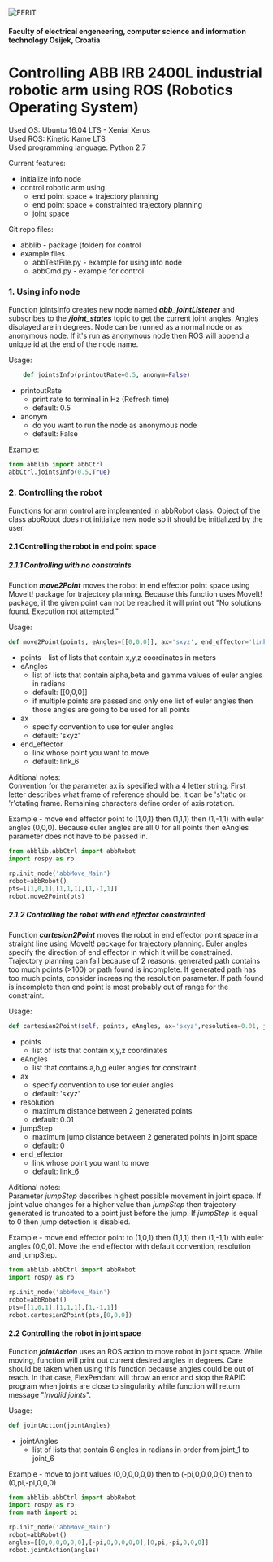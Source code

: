 ![FERIT](https://scontent-vie1-1.xx.fbcdn.net/v/t1.0-9/14440943_1059991924119855_2847408427133631888_n.png?oh=9d5052834fdd9d0078d71e8a37ddbacf&oe=5AB4D5B8)

#### Faculty of electrical engeneering, computer science and information technology Osijek, Croatia 
# Controlling ABB IRB 2400L industrial robotic arm using ROS (Robotics Operating System)  

Used OS: Ubuntu 16.04 LTS - Xenial Xerus  
Used ROS: Kinetic Kame LTS  
Used programming language: Python 2.7  

Current features:
* initialize info node  
* control robotic arm using  
    * end point space + trajectory planning
    * end point space + constrainted trajectory planning
    * joint space  

Git repo files:
* abblib - package (folder) for control  
* example files  
    * abbTestFile.py - example for using info node  
    * abbCmd.py - example for control  

### 1. Using info node  
Function jointsInfo creates new node named __*abb_jointListener*__ and subscribes to the __*/joint_states*__ topic to get the current joint angles. Angles displayed are in degrees. Node can be runned as a normal node or as anonymous node. If it's run as anonymous node then ROS will append a unique id at the end of the node name.

Usage:  
```python
    def jointsInfo(printoutRate=0.5, anonym=False)  
```
* printoutRate
    * print rate to terminal in Hz (Refresh time)
    * default: 0.5
* anonym
    * do you want to run the node as anonymous node
    * default: False  

Example:  

```python
from abblib import abbCtrl
abbCtrl.jointsInfo(0.5,True)
```

### 2. Controlling the robot
Functions for arm control are implemented in abbRobot class. Object of the class abbRobot does not initialize new node so it should be initialized by the user.

#### 2.1 Controlling the robot in end point space
##### 2.1.1 Controlling with no constraints
Function __*move2Point*__ moves the robot in end effector point space using MoveIt! package for trajectory planning. Because this function uses MoveIt! package, if the given point can not be reached it will print out "No solutions found. Execution not attempted."  

Usage:
```python
def move2Point(points, eAngles=[[0,0,0]], ax='sxyz', end_effector='link_6')
```
* points  - list of lists that contain x,y,z coordinates in meters
* eAngles
    * list of lists that contain alpha,beta and gamma values of euler angles in radians
    * default: [[0,0,0]]
    * if multiple points are passed and only one list of euler angles then those angles are going to be used for all points
* ax
    * specify convention to use for euler angles
    * default: 'sxyz'
* end_effector
    * link whose point you want to move
    * default: link_6

Aditional notes:  
Convention for the parameter ax is specified with a 4 letter string. First letter describes what frame of reference should be. It can be 's'tatic or 'r'otating frame. Remaining characters define order of axis rotation.  

Example - move end effector point to (1,0,1) then (1,1,1) then (1,-1,1) with euler angles (0,0,0). Because euler angles are all 0 for all points then eAngles parameter does not have to be passed in.

```python
from abblib.abbCtrl import abbRobot
import rospy as rp

rp.init_node('abbMove_Main')
robot=abbRobot()
pts=[[1,0,1],[1,1,1],[1,-1,1]]
robot.move2Point(pts)
```

##### 2.1.2 Controlling the robot with end effector constrainted
Function _**cartesian2Point**_ moves the robot in end effector point space in a straight line using MoveIt! package for trajectory planning. Euler angles specify the direction of end effector in which it will be constrained. Trajectory planning can fail because of 2 reasons: generated path contains too much points (>100) or path found is incomplete. If generated path has too much points, consider increasing the resolution parameter. If path found is incomplete then end point is most probably out of range for the constraint.

Usage:  
```python
def cartesian2Point(self, points, eAngles, ax='sxyz',resolution=0.01, jumpStep=0,end_effector='link_6'):
```
* points
    * list of lists that contain x,y,z coordinates
* eAngles
    * list that contains a,b,g euler angles for constraint
* ax
    * specify convention to use for euler angles
    * default: 'sxyz'
* resolution
    * maximum distance between 2 generated points
    * default: 0.01
* jumpStep
    * maximum jump distance between 2 generated points in joint space
    * default: 0
* end_effector
    * link whose point you want to move
    * default: link_6  

Aditional notes:  
Parameter _jumpStep_ describes highest possible movement in joint space. If joint value changes for a higher value than _jumpStep_ then trajectory generated is truncated to a point just before the jump. If _jumpStep_ is equal to 0 then jump detection is disabled.


Example - move end effector point to (1,0,1) then (1,1,1) then (1,-1,1) with euler angles (0,0,0). Move the end effector with default convention, resolution and jumpStep.

```python
from abblib.abbCtrl import abbRobot
import rospy as rp

rp.init_node('abbMove_Main')
robot=abbRobot()
pts=[[1,0,1],[1,1,1],[1,-1,1]]
robot.cartesian2Point(pts,[0,0,0])
```

#### 2.2 Controlling the robot in joint space
Function __*jointAction*__ uses an ROS action to move robot in joint space. While moving, function will print out current desired angles in degrees. Care should be taken when using this function because angles could be out of reach. In that case, FlexPendant will throw an error and stop the RAPID program when joints are close to singularity  while function will return message "_Invalid joints_".

Usage:
```python
def jointAction(jointAngles)
```
* jointAngles
    * list of lists that contain 6 angles in radians in order from joint_1 to joint_6

Example - move to joint values (0,0,0,0,0,0) then to (-pi,0,0,0,0,0) then to (0,pi,-pi,0,0,0) 

```python
from abblib.abbCtrl import abbRobot
import rospy as rp
from math import pi

rp.init_node('abbMove_Main')
robot=abbRobot()
angles=[[0,0,0,0,0,0],[-pi,0,0,0,0,0],[0,pi,-pi,0,0,0]]
robot.jointAction(angles)
```